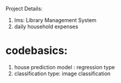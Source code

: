 Project Details:

1. lms: Library Management System
2. daily household expenses

# codebasics:
1. house prediction model : regression type
2. classification type: image classification
